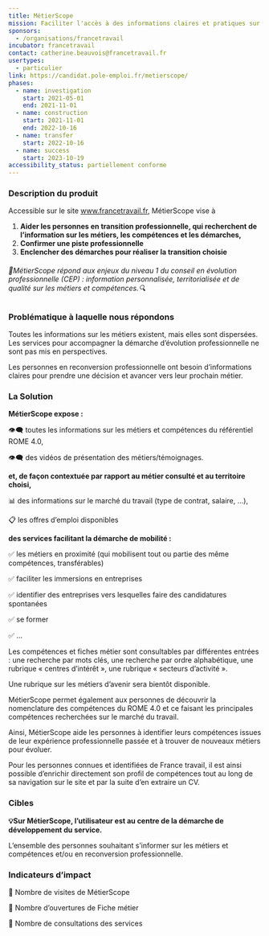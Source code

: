 ```yaml
---
title: MétierScope
mission: Faciliter l'accès à des informations claires et pratiques sur les métiers et les compétences
sponsors:
  - /organisations/francetravail
incubator: francetravail
contact: catherine.beauvois@francetravail.fr
usertypes:
  - particulier
link: https://candidat.pole-emploi.fr/metierscope/
phases:
  - name: investigation
    start: 2021-05-01
    end: 2021-11-01
  - name: construction
    start: 2021-11-01
    end: 2022-10-16
  - name: transfer
    start: 2022-10-16
  - name: success
    start: 2023-10-19
accessibility_status: partiellement conforme
---
```

### Description du produit
Accessible sur le site www.francetravail.fr, MétierScope vise à

1. **Aider les personnes en transition professionnelle, qui recherchent de l’information sur les métiers, les compétences et les démarches,**
2. **Confirmer une piste professionnelle**
3. **Enclencher des démarches pour réaliser la transition choisie**

###### 🔎MétierScope répond aux enjeux du niveau 1 du conseil en évolution professionnelle (CEP) : information personnalisée, territorialisée et de qualité sur les métiers et compétences.🔍

### Problématique à laquelle nous répondons
Toutes les informations sur les métiers existent, mais elles sont dispersées. Les services pour accompagner la démarche d’évolution professionnelle ne sont pas mis en perspectives.

Les personnes en reconversion professionnelle ont besoin d’informations claires pour prendre une décision et avancer vers leur prochain métier.

### La Solution
**MétierScope expose :**

👁️‍🗨️ toutes les informations sur les métiers et compétences du référentiel ROME 4.0,

👁️‍🗨️ des vidéos de présentation des métiers/témoignages.

**et, de façon contextuée par rapport au métier consulté et au territoire choisi,**

📊 des informations sur le marché du travail (type de contrat, salaire, …),

📋  les offres d’emploi disponibles

**des services facilitant la démarche de mobilité :**

✅ les métiers en proximité (qui mobilisent tout ou partie des même compétences, transférables)

✅ faciliter les immersions en entreprises

✅ identifier des entreprises vers lesquelles faire des candidatures spontanées

✅ se former

✅ …

Les compétences et fiches métier sont consultables par différentes entrées : une recherche par mots clés, une recherche par ordre alphabétique, une rubrique « centres d’intérêt », une rubrique « secteurs d’activité ».

Une rubrique sur les métiers d’avenir sera bientôt disponible.

MétierScope permet également aux personnes de découvrir la nomenclature des compétences du ROME 4.0 et ce faisant les principales compétences recherchées sur le marché du travail.

Ainsi, MétierScope aide les personnes à identifier leurs compétences issues de leur expérience professionnelle passée et à trouver de nouveaux métiers pour évoluer.

Pour les personnes connues et identifiées de France travail, il est ainsi possible d’enrichir directement son profil de compétences tout au long de sa navigation sur le site et par la suite d’en extraire un CV.

### Cibles
**💡Sur MétierScope, l’utilisateur est au centre de la démarche de développement du service.**

L’ensemble des personnes souhaitant s’informer sur les métiers et compétences et/ou en reconversion professionnelle.

### Indicateurs d’impact
🔸 Nombre de visites de MétierScope

🔸 Nombre d’ouvertures de Fiche métier

🔸 Nombre de consultations des services
